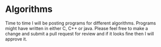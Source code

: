 # Algorithms

Time to time I will be posting programs for different algorithms. Programs might have written in either C, C++ or java. Please feel free to make a change and submit a pull request for review and if it looks fine then I will approve it.
